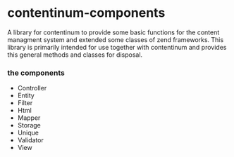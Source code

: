 contentinum-components
======================

A library for contentinum to provide some basic functions for the content managment system and extended some classes of zend frameworks.
This library is primarily intended for use together with contentinum and provides this general methods and classes for disposal.

### the components
* Controller
* Entity
* Filter
* Html
* Mapper
* Storage
* Unique
* Validator
* View

